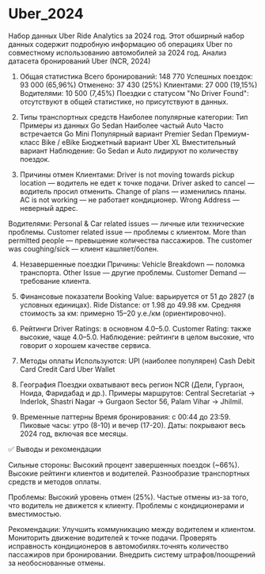 # Uber_2024
Набор данных Uber Ride Analytics за 2024 год. Этот обширный набор данных содержит подробную информацию об операциях Uber по совместному использованию автомобилей за 2024 год.
Анализ датасета бронирований Uber (NCR, 2024)

1. Общая статистика
Всего бронирований: 148 770
Успешных поездок: 93 000 (65,96%)
Отменено: 37 430 (25%)
Клиентами: 27 000 (19,15%)
Водителями: 10 500 (7,45%)
Поездки с статусом "No Driver Found": отсутствуют в общей статистике, но присутствуют в данных.

2. Типы транспортных средств
Наиболее популярные категории:
Тип	Примеры из данных
Go Sedan	Наиболее частый
Auto	Часто встречается
Go Mini	Популярный вариант
Premier Sedan	Премиум-класс
Bike / eBike	Бюджетный вариант
Uber XL	Вместительный вариант
Наблюдение: Go Sedan и Auto лидируют по количеству поездок.

3. Причины отмен
Клиентами:
Driver is not moving towards pickup location — водитель не едет к точке подачи.
Driver asked to cancel — водитель просил отменить.
Change of plans — изменились планы.
AC is not working — не работает кондиционер.
Wrong Address — неверный адрес.

Водителями:
Personal & Car related issues — личные или технические проблемы.
Customer related issue — проблемы с клиентом.
More than permitted people — превышение количества пассажиров.
The customer was coughing/sick — клиент кашляет/болен.

4. Незавершенные поездки
Причины:
Vehicle Breakdown — поломка транспорта.
Other Issue — другие проблемы.
Customer Demand — требование клиента.

5. Финансовые показатели
Booking Value: варьируется от 51 до 2827 (в условных единицах).
Ride Distance: от 1.98 до 49.98 км.
Средняя стоимость за км: примерно 15–20 у.е./км (ориентировочно).

6. Рейтинги
Driver Ratings: в основном 4.0–5.0.
Customer Rating: также высокие, чаще 4.0–5.0.
Наблюдение: рейтинги в целом высокие, что говорит о хорошем качестве сервиса.

7. Методы оплаты
Используются:
UPI (наиболее популярен)
Cash
Debit Card
Credit Card
Uber Wallet

8. География
Поездки охватывают весь регион NCR (Дели, Гургаон, Ноида, Фаридабад и др.).
Примеры маршрутов: Central Secretariat → Inderlok, Shastri Nagar → Gurgaon Sector 56, Palam Vihar → Jhilmil.

9. Временные паттерны
Время бронирования: с 00:44 до 23:59.
Пиковые часы: утро (8-10) и вечер (17-20).
Даты: покрывают весь 2024 год, включая все месяцы.

✅ Выводы и рекомендации

Сильные стороны:
Высокий процент завершенных поездок (~66%).
Высокие рейтинги клиентов и водителей.
Разнообразие транспортных средств и методов оплаты.

Проблемы:
Высокий уровень отмен (25%).
Частые отмены из-за того, что водитель не движется к клиенту.
Проблемы с кондиционерами и вместимостью.

Рекомендации:
Улучшить коммуникацию между водителем и клиентом.
Мониторить движение водителей к точке подачи.
Проверять исправность кондиционеров в автомобилях.точнять количество пассажиров при бронировании.
Внедрить систему штрафов/поощрений за необоснованные отмены.
